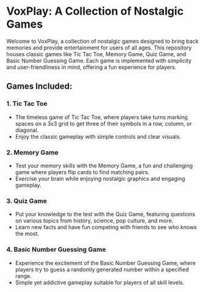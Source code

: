 # VoxPlay: A Collection of Nostalgic Games

Welcome to VoxPlay, a collection of nostalgic games designed to bring back memories and provide entertainment for users of all ages. This repository houses classic games like Tic Tac Toe, Memory Game, Quiz Game, and Basic Number Guessing Game. Each game is implemented with simplicity and user-friendliness in mind, offering a fun experience for players.

## Games Included:

### 1. Tic Tac Toe
- The timeless game of Tic Tac Toe, where players take turns marking spaces on a 3x3 grid to get three of their symbols in a row, column, or diagonal.
- Enjoy the classic gameplay with simple controls and clear visuals.

### 2. Memory Game
- Test your memory skills with the Memory Game, a fun and challenging game where players flip cards to find matching pairs.
- Exercise your brain while enjoying nostalgic graphics and engaging gameplay.

### 3. Quiz Game
- Put your knowledge to the test with the Quiz Game, featuring questions on various topics from history, science, pop culture, and more.
- Learn new facts and have fun competing with friends to see who knows the most.

### 4. Basic Number Guessing Game
- Experience the excitement of the Basic Number Guessing Game, where players try to guess a randomly generated number within a specified range.
- Simple yet addictive gameplay suitable for players of all skill levels.

